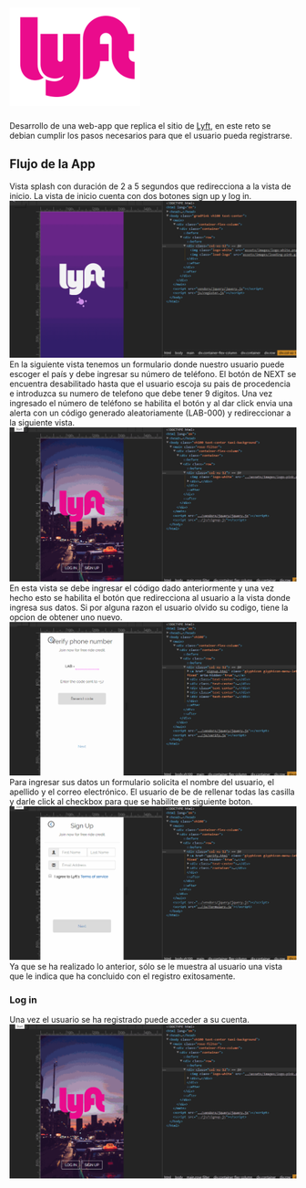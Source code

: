 # ![logo-forma](https://github.com/Gloper98/lyft-jQuery/raw/master/assets/images/logo-readme.png "Lyft") 
Desarrollo de una web-app que replica el sitio de [Lyft](https://www.lyft.com/conduce-con-lyft?loc_physical_ms=9060924&utm_term=lyft&adgroup=lyft_NA_NA&adposition=1t1&route_key=paid&devicemodel=&utm_campaign=PAID_DAX_SRCH_US_ALL_WEB_ALL_BRND_LYFT_EXACT&gclid=Cj0KCQiA1afSBRD2ARIsAEvBsNmxWUttC8AcJC_CcIfaAac9G63TzwbPjsZSsePxtHk3ZUen-2UccQcaAkJ5EALw_wcB&ref=500R150D45&targetid=aud-391972687605%3Akwd-297744317218&campaign_id=874705432&utm_source=google&network=g&ad_id=&device=c&k_clickid=ee23daa0-de23-47b3-b2bd-41b5f8d3fa8e&matchtype=e&adname=Freedom_V1_TXT_NA_SO&placement=&adgroup_id=46539221440&loc_interest_ms=21150), en este reto se debian cumplir los pasos necesarios para que el usuario pueda registrarse.
## Flujo de la App
Vista splash con duración de 2 a 5 segundos que redirecciona a la vista de inicio. La vista de inicio cuenta con dos botones sign up y log in.
![Pagina Web](https://github.com/Gloper98/lyft-jQuery/raw/master/assets/images/splash.gif "lyft-jQuery")
En la siguiente vista tenemos un formulario donde nuestro usuario puede escoger el país y debe ingresar su número de teléfono. El botón de NEXT se encuentra desabilitado hasta que el usuario escoja su pais de procedencia e introduzca su numero de telefono que debe tener 9 digitos.
Una vez ingresado el número de teléfono se habilita el botón y al dar click envia una alerta con un código generado aleatoriamente (LAB-000) y redireccionar a la siguiente vista. 
![Pagina Web](https://github.com/Gloper98/lyft-jQuery/raw/master/assets/images/bandera.gif "lyft-jQuery")
En esta vista se debe ingresar el código dado anteriormente y una vez hecho esto se habilita el botón que redirecciona al usuario a la vista donde ingresa sus datos. Si por alguna razon el usuario olvido su codigo, tiene la opcion de obtener uno nuevo.
![Pagina Web](https://github.com/Gloper98/lyft-jQuery/raw/master/assets/images/codigo.gif "lyft-jQuery")
Para ingresar sus datos un formulario solicita el nombre del usuario, el apellido y el correo electrónico. El usuario de be de rellenar todas las casilla y darle click al checkbox para que se habilite en siguiente boton.
![Pagina Web](https://github.com/Gloper98/lyft-jQuery/raw/master/assets/images/form.gif "lyft-jQuery")
Ya que se ha realizado lo anterior, sólo se le muestra al usuario una vista que le indica que ha concluido con el registro exitosamente. 
### Log in
Una vez el usuario se ha registrado puede acceder a su cuenta.
![Pagina Web](https://github.com/Gloper98/lyft-jQuery/raw/master/assets/images/varios.gif "lyft-jQuery")
